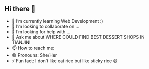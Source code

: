 ## Hi there 👋




- 🌱 I’m currently learning Web Development :)
- 👯 I’m looking to collaborate on ...
- 🤔 I’m looking for help with ...
- 💬 Ask me about WHERE COULD FIND BEST DESSERT SHOPS IN TIANJIN!
- 📫 How to reach me: 
- 😄 Pronouns: She/Her
- ⚡ Fun fact: I don't like eat rice but like sticky rice 😋
